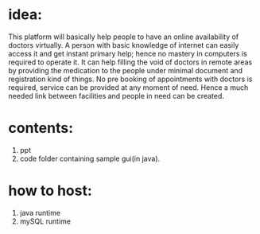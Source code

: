# idea:<br>
This platform will basically help people to have an online availability of doctors virtually. A person with  basic knowledge of internet can easily access it and get instant primary help; hence no mastery in computers is required to operate it. It can help filling the void of doctors in remote areas by providing the medication to the people under minimal document and registration kind of things. No pre booking of appointments with doctors is required, service can be provided at any moment of need. Hence a much needed link between facilities and people in need can be created.

# contents:<br>
1. ppt<br>
2. code folder containing sample gui(in java).<br>

# how to host:<br>
1. java runtime <br>
2. mySQL runtime<br>
